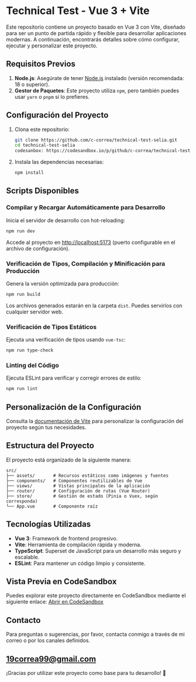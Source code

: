 # Technical Test - Vue 3 + Vite

Este repositorio contiene un proyecto basado en Vue 3 con Vite, diseñado para ser un punto de partida rápido y flexible para desarrollar aplicaciones modernas. A continuación, encontrarás detalles sobre cómo configurar, ejecutar y personalizar este proyecto.

## Requisitos Previos

1. **Node.js**: Asegúrate de tener [Node.js](https://nodejs.org/) instalado (versión recomendada: 18 o superior).
2. **Gestor de Paquetes**: Este proyecto utiliza `npm`, pero también puedes usar `yarn` o `pnpm` si lo prefieres.

## Configuración del Proyecto

1. Clona este repositorio:

   ```sh
   git clone https://github.com/c-correa/technical-test-selia.git
   cd technical-test-selia
   codesanbox: https://codesandbox.io/p/github/c-correa/technical-test-selia/main
   ```

2. Instala las dependencias necesarias:

   ```sh
   npm install
   ```

## Scripts Disponibles

### Compilar y Recargar Automáticamente para Desarrollo

Inicia el servidor de desarrollo con hot-reloading:

```sh
npm run dev
```

Accede al proyecto en [http://localhost:5173](http://localhost:5173) (puerto configurable en el archivo de configuración).

### Verificación de Tipos, Compilación y Minificación para Producción

Genera la versión optimizada para producción:

```sh
npm run build
```

Los archivos generados estarán en la carpeta `dist`. Puedes servirlos con cualquier servidor web.

### Verificación de Tipos Estáticos

Ejecuta una verificación de tipos usando `vue-tsc`:

```sh
npm run type-check
```

### Linting del Código

Ejecuta ESLint para verificar y corregir errores de estilo:

```sh
npm run lint
```

## Personalización de la Configuración

Consulta la [documentación de Vite](https://vite.dev/config/) para personalizar la configuración del proyecto según tus necesidades.

## Estructura del Proyecto

El proyecto está organizado de la siguiente manera:

```plaintext
src/
├── assets/       # Recursos estáticos como imágenes y fuentes
├── components/   # Componentes reutilizables de Vue
├── views/        # Vistas principales de la aplicación
├── router/       # Configuración de rutas (Vue Router)
├── store/        # Gestión de estado (Pinia o Vuex, según corresponda)
└── App.vue       # Componente raíz
```

## Tecnologías Utilizadas

- **Vue 3**: Framework de frontend progresivo.
- **Vite**: Herramienta de compilación rápida y moderna.
- **TypeScript**: Superset de JavaScript para un desarrollo más seguro y escalable.
- **ESLint**: Para mantener un código limpio y consistente.

## Vista Previa en CodeSandbox

Puedes explorar este proyecto directamente en CodeSandbox mediante el siguiente enlace: [Abrir en CodeSandbox](https://codesandbox.io/p/github/c-correa/technical-test-selia/main?workspaceId=ws_RLNxE9f6efNkeDo4hXDzNz)

## Contacto

Para preguntas o sugerencias, por favor, contacta conmigo a través de mi correo o por los canales definidos.

## <19correa99@gmail.com>

¡Gracias por utilizar este proyecto como base para tu desarrollo! 🚀
